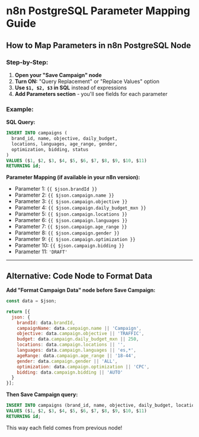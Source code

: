 # n8n PostgreSQL Parameter Mapping Guide

## How to Map Parameters in n8n PostgreSQL Node

### Step-by-Step:

1. **Open your "Save Campaign" node**
2. **Turn ON:** "Query Replacement" or "Replace Values" option
3. **Use `$1, $2, $3` in SQL** instead of expressions
4. **Add Parameters section** - you'll see fields for each parameter

### Example:

**SQL Query:**
```sql
INSERT INTO campaigns (
  brand_id, name, objective, daily_budget, 
  locations, languages, age_range, gender, 
  optimization, bidding, status
)
VALUES ($1, $2, $3, $4, $5, $6, $7, $8, $9, $10, $11)
RETURNING id;
```

**Parameter Mapping (if available in your n8n version):**
- Parameter 1: `{{ $json.brandId }}`
- Parameter 2: `{{ $json.campaign.name }}`
- Parameter 3: `{{ $json.campaign.objective }}`
- Parameter 4: `{{ $json.campaign.daily_budget_mxn }}`
- Parameter 5: `{{ $json.campaign.locations }}`
- Parameter 6: `{{ $json.campaign.languages }}`
- Parameter 7: `{{ $json.campaign.age_range }}`
- Parameter 8: `{{ $json.campaign.gender }}`
- Parameter 9: `{{ $json.campaign.optimization }}`
- Parameter 10: `{{ $json.campaign.bidding }}`
- Parameter 11: `'DRAFT'`

---

## Alternative: Code Node to Format Data

**Add "Format Campaign Data" node before Save Campaign:**

```javascript
const data = $json;

return [{
  json: {
    brandId: data.brandId,
    campaignName: data.campaign.name || 'Campaign',
    objective: data.campaign.objective || 'TRAFFIC',
    budget: data.campaign.daily_budget_mxn || 250,
    locations: data.campaign.locations || '',
    languages: data.campaign.languages || 'es,*',
    ageRange: data.campaign.age_range || '18-44',
    gender: data.campaign.gender || 'ALL',
    optimization: data.campaign.optimization || 'CPC',
    bidding: data.campaign.bidding || 'AUTO'
  }
}];
```

**Then Save Campaign query:**
```sql
INSERT INTO campaigns (brand_id, name, objective, daily_budget, locations, languages, age_range, gender, optimization, bidding, status)
VALUES ($1, $2, $3, $4, $5, $6, $7, $8, $9, $10, $11)
RETURNING id;
```

This way each field comes from previous node!

